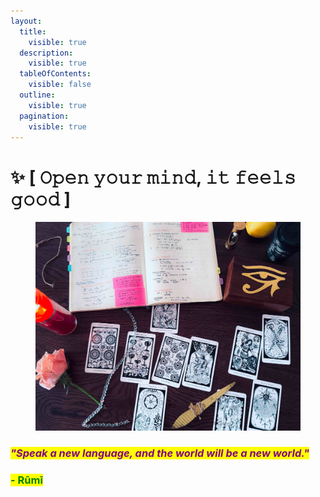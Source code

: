 ```yaml
---
layout:
  title:
    visible: true
  description:
    visible: true
  tableOfContents:
    visible: false
  outline:
    visible: true
  pagination:
    visible: true
---
```


# ✨ \[ 𝙾𝚙𝚎𝚗 𝚢𝚘𝚞𝚛 𝚖𝚒𝚗𝚍, 𝚒𝚝 𝚏𝚎𝚎𝚕𝚜 𝚐𝚘𝚘𝚍 ]

<figure><img src="../.gitbook/assets/FFFF.jpeg" alt="" width="563"><figcaption></figcaption></figure>

### _<mark style="color:purple;">"Speak a new language, and the world will be a new world."</mark>_&#x20;

### <mark style="color:green;">- Rūmī</mark>
